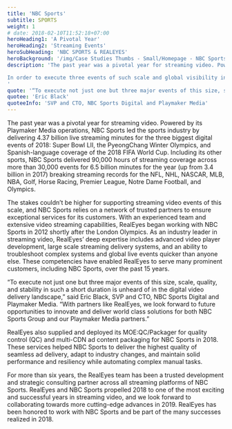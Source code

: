 ```yaml
---
title: 'NBC Sports'
subtitle: SPORTS
weight: 1
# date: 2018-02-10T11:52:18+07:00
heroHeading1: 'A Pivotal Year'
heroHeading2: 'Streaming Events'
heroSubHeading: 'NBC SPORTS & REALEYES'
heroBackground: '/img/Case Studies Thumbs - Small/Homepage - NBC Sports - small.jpg'
description: 'The past year was a pivotal year for streaming video. Powered by its Playmaker Media operations, NBC Sports led the sports industry by delivering 4.37 billion live streaming minutes for the three biggest digital events of 2018: Super Bowl LII, the PyeongChang Winter Olympics, and Spanish-language coverage of the 2018 FIFA World Cup. 

In order to execute three events of such scale and global visibility in a tight timeframe, NBC Sports leveraged RealEyes’ deep expertise in advanced video player development, large scale streaming delivery systems, and an ability to troubleshoot complex systems and global live events quicker than anyone else.
'
quote: '“To execute not just one but three major events of this size, scale, quality, and stability in such a short duration is unheard of in the digital video delivery landscape. With partners like RealEyes, we look forward to future opportunities to innovate and deliver world class solutions for both NBC Sports Group and our Playmaker Media partners.”'
quotee: 'Eric Black'
quoteeInfo: 'SVP and CTO, NBC Sports Digital and Playmaker Media'
---
```


The past year was a pivotal year for streaming video. Powered by its Playmaker Media operations, NBC Sports led the sports industry by delivering 4.37 billion live streaming minutes for the three biggest digital events of 2018: Super Bowl LII, the PyeongChang Winter Olympics, and Spanish-language coverage of the 2018 FIFA World Cup. Including its other sports, NBC Sports delivered 90,000 hours of streaming coverage across more than 30,000 events for 6.5 billion minutes for the year (up from 3.4 billion in 2017) breaking streaming records for the NFL, NHL, NASCAR, MLB, NBA, Golf, Horse Racing, Premier League, Notre Dame Football, and Olympics.

The stakes couldn’t be higher for supporting streaming video events of this scale, and NBC Sports relies on a network of trusted partners to ensure exceptional services for its customers. With an experienced team and extensive video streaming capabilities, RealEyes began working with NBC Sports in 2012 shortly after the London Olympics. As an industry leader in streaming video, RealEyes’ deep expertise includes advanced video player development, large scale streaming delivery systems, and an ability to troubleshoot complex systems and global live events quicker than anyone else. These competencies have enabled RealEyes to serve many prominent customers, including NBC Sports, over the past 15 years.
 
“To execute not just one but three major events of this size, scale, quality, and stability in such a short duration is unheard of in the digital video delivery landscape,” said Eric Black, SVP and CTO, NBC Sports Digital and Playmaker Media. “With partners like RealEyes, we look forward to future opportunities to innovate and deliver world class solutions for both NBC Sports Group and our Playmaker Media partners.”

RealEyes also supplied and deployed its MOE:QC/Packager for quality control (QC) and multi-CDN ad content packaging for NBC Sports in 2018. These services helped NBC Sports to deliver the highest quality of seamless ad delivery, adapt to industry changes, and maintain solid performance and resiliency while automating complex manual tasks.

For more than six years, the RealEyes team has been a trusted development and strategic consulting partner across all streaming platforms of NBC Sports. RealEyes and NBC Sports propelled 2018 to one of the most exciting and successful years in streaming video, and we look forward to collaborating towards more cutting-edge advances in 2019. RealEyes has been honored to work with NBC Sports and be part of the many successes realized in 2018. 
